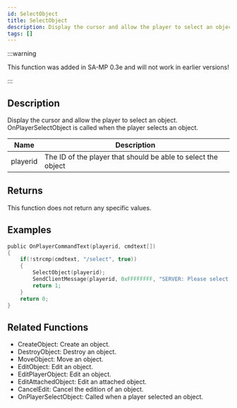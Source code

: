 ```yaml
---
id: SelectObject
title: SelectObject
description: Display the cursor and allow the player to select an object.
tags: []
---
```


<TagLinks />

:::warning

This function was added in SA-MP 0.3e and will not work in earlier versions!

:::

## Description

Display the cursor and allow the player to select an object. OnPlayerSelectObject is called when the player selects an object.


| Name | Description |
|------|-------------|
|playerid | The ID of the player that should be able to select the object|


## Returns

This function does not return any specific values.


## Examples


```c
public OnPlayerCommandText(playerid, cmdtext[])
{
    if(!strcmp(cmdtext, "/select", true))
    {
        SelectObject(playerid);
        SendClientMessage(playerid, 0xFFFFFFFF, "SERVER: Please select the object you'd like to edit!");
        return 1;
    }
    return 0;
}
```


## Related Functions


-  CreateObject: Create an object.
-  DestroyObject: Destroy an object.
-  MoveObject: Move an object.
-  EditObject: Edit an object.
-  EditPlayerObject: Edit an object.
-  EditAttachedObject: Edit an attached object.
-  CancelEdit: Cancel the edition of an object.
-  OnPlayerSelectObject: Called when a player selected an object.
